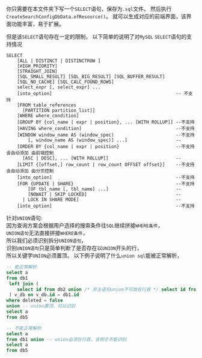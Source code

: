 你只需要在本文件夹下写一个`SELECT`语句，保存为`.sql`文件。
然后执行`CreateSearchConfigDbData.ofResource()`。
就可以生成对应的前端界面，该界面功能丰富，易于扩展。

但是该`SELECT`语句存在一定的限制，
以下简单的说明了对`MySQL` `SELECT`语句的支持情况
```
SELECT
    [ALL | DISTINCT | DISTINCTROW ]
    [HIGH_PRIORITY]
    [STRAIGHT_JOIN]
    [SQL_SMALL_RESULT] [SQL_BIG_RESULT] [SQL_BUFFER_RESULT]
    [SQL_NO_CACHE] [SQL_CALC_FOUND_ROWS]
    select_expr [, select_expr] ...
    [into_option]                                              -- 不支持
    [FROM table_references
      [PARTITION partition_list]]
    [WHERE where_condition]
    [GROUP BY {col_name | expr | position}, ... [WITH ROLLUP]] --不支持
    [HAVING where_condition]                                   --不支持
    [WINDOW window_name AS (window_spec)                       --不支持
        [, window_name AS (window_spec)] ...]                  --
    [ORDER BY {col_name | expr | position}                     --不支持 会自动添加 由前端控制
      [ASC | DESC], ... [WITH ROLLUP]]                         --
    [LIMIT {[offset,] row_count | row_count OFFSET offset}]    --不支持 会自动添加 由分页控制
    [into_option]                                              --不支持
    [FOR {UPDATE | SHARE}                                      --不支持
        [OF tbl_name [, tbl_name] ...]                         --
        [NOWAIT | SKIP LOCKED]                                 --
      | LOCK IN SHARE MODE]                                    --
    [into_option]                                              --不支持
```

针对`UNION`语句:  
因为查询方案会根据用户选择的搜索条件往`SQL`继续拼接`WHERE条件`，  
`UNION语句`无法直接拼接`WHERE条件`，  
所以我们必须识别拆分`UNION语句`，  
识别`UNION语句`只是简单判断了是否存在以`UNION`开头的行，  
所以关键字`UNION`必须置顶。
以下例子说明了什么`union sql`能被正常解析，
```sql
-- 能正常解析
select a 
from db1
 left join (
    select id from db2 union /* 非主语句union不可放在行首 */ select id from db3
 ) v_db on v_db.id = db1.id
where deleted = false
union -- union置顶，可以识别
select a
from db5

-- 不能正常解析
select a
from db1 union -- union必须在行首，该例子不能识别
select a
from db5
```
